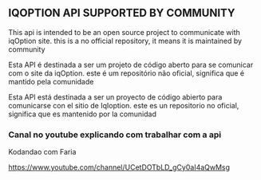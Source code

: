 ## IQOPTION API SUPPORTED BY COMMUNITY

This api is intended to be an open source project to communicate with iqOption site.
this is a no official repository, it means it is maintained by community

Esta API é destinada a ser um projeto de código aberto para se comunicar com o site da iqOption.
este é um repositório não oficial, significa que é mantido pela comunidade

Esta API está destinada a ser un proyecto de código abierto para comunicarse con el sitio de IqIoption.
este es un repositorio no oficial, significa que es mantenido por la comunidad

### Canal no youtube explicando com trabalhar com a api

Kodandao com Faria 

https://www.youtube.com/channel/UCetDOTbLD_gCy0aI4aQwMsg